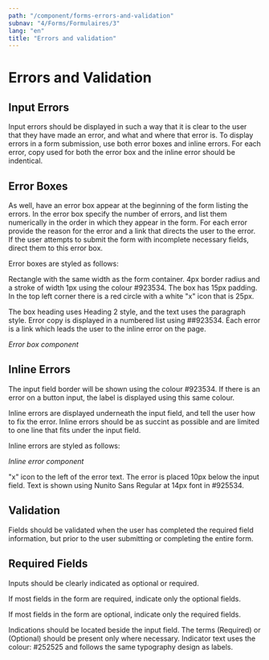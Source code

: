 ```yaml
---
path: "/component/forms-errors-and-validation"
subnav: "4/Forms/Formulaires/3"
lang: "en"
title: "Errors and validation"
---
```


# Errors and Validation

## Input Errors

Input errors should be displayed in such a way that it is clear to the user that they have made an error, and what and where that error is. To display errors in a form submission, use both error boxes and inline errors. For each error, copy used for both the error box and the inline error should be indentical.

## Error Boxes

As well, have an error box appear at the beginning of the form listing the errors. In the error box specify the number of errors, and list them numerically in the order in which they appear in the form. For each error provide the reason for the error and a link that directs the user to the error. If the user attempts to submit the form with incomplete necessary fields, direct them to this error box.

Error boxes are styled as follows:

Rectangle with the same width as the form container. 4px border radius and a stroke of width 1px using the colour #923534. The box has 15px padding. In the top left corner there is a red circle with a white "x" icon that is 25px.

The box heading uses Heading 2 style, and the text uses the paragraph style. Error copy is displayed in a numbered list using ##923534. Each error is a link which leads the user to the inline error on the page.  

*Error box component*

## Inline Errors

The input field border will be shown using the colour #923534. If there is an error on a button input, the label is displayed using this same colour.

Inline errors are displayed underneath the input field, and tell the user how to fix the error. Inline errors should be as succint as possible and are limited to one line that fits under the input field.

Inline errors are styled as follows:

*Inline error component*

"x" icon to the left of the error text. The error is placed 10px below the input field. Text is shown using Nunito Sans Regular at 14px font in #925534.

## Validation

Fields should be validated when the user has completed the required field information, but prior to the user submitting or completing the entire form.

## Required Fields

Inputs should be clearly indicated as optional or required.

If most fields in the form are required, indicate only the optional fields.

If most fields in the form are optional, indicate only the required fields.

Indications should be located beside the input field. The terms \(Required\) or \(Optional\) should be present only where necessary. Indicator text uses the colour: \#252525 and follows the same typography design as labels.
